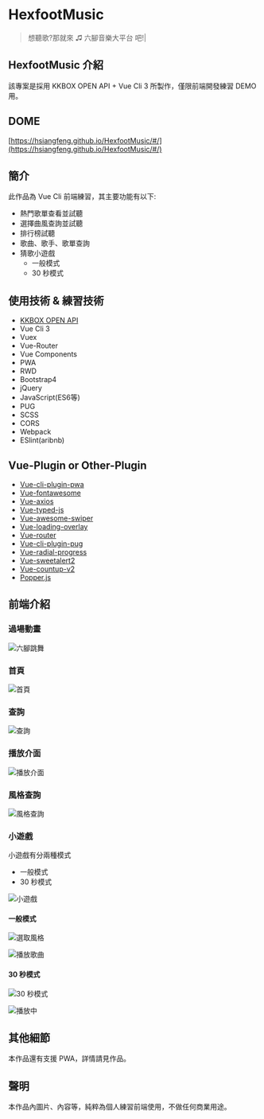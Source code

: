 # HexfootMusic

> 想聽歌?那就來 ♫ 六腳音樂大平台 吧!|

## HexfootMusic 介紹

該專案是採用 KKBOX OPEN API + Vue Cli 3 所製作，僅限前端開發練習 DEMO 用。

## DOME

[https://hsiangfeng.github.io/HexfootMusic/#/](https://hsiangfeng.github.io/HexfootMusic/#/)

## 簡介

此作品為 Vue Cli 前端練習，其主要功能有以下:

- 熱門歌單查看並試聽
- 選擇曲風查詢並試聽
- 排行榜試聽
- 歌曲、歌手、歌單查詢
- 猜歌小遊戲
  - 一般模式
  - 30 秒模式

## 使用技術 & 練習技術

- [KKBOX OPEN API](https://developer.kkbox.com/#/)
- Vue Cli 3
- Vuex
- Vue-Router
- Vue Components
- PWA
- RWD
- Bootstrap4
- jQuery
- JavaScript(ES6等)
- PUG
- SCSS
- CORS
- Webpack
- ESlint(aribnb)

## Vue-Plugin or Other-Plugin

- [Vue-cli-plugin-pwa](https://www.npmjs.com/package/@vue/cli-plugin-pwa)
- [Vue-fontawesome](https://fontawesome.com/how-to-use/on-the-web/using-with/vuejs)
- [Vue-axios](https://www.npmjs.com/package/vue-axios)
- [Vue-typed-js](https://github.com/Orlandster/vue-typed-js)
- [Vue-awesome-swiper](https://surmon-china.github.io/vue-awesome-swiper/)
- [Vue-loading-overlay](https://www.npmjs.com/package/vue-loading-overlay)
- [Vue-router](https://router.vuejs.org/zh/)
- [Vue-cli-plugin-pug](https://www.npmjs.com/package/vue-cli-plugin-pug)
- [Vue-radial-progress](https://www.npmjs.com/package/vue-radial-progress)
- [Vue-sweetalert2](https://www.npmjs.com/package/vue-sweetalert2)
- [Vue-countup-v2](https://www.npmjs.com/package/vue-countup-v2)
- [Popper.js](https://popper.js.org/)

## 前端介紹

### 過場動畫

![六腳跳舞](https://i.imgur.com/oF59Qqn.gif)

### 首頁

![首頁](https://i.imgur.com/2iYCo4h.png)

### 查詢

![查詢](https://i.imgur.com/eIj52cd.png)

### 播放介面

![播放介面](https://i.imgur.com/2ERJ4oN.png)

### 風格查詢

![風格查詢](https://i.imgur.com/15YZaBj.png)

### 小遊戲

小遊戲有分兩種模式

- 一般模式
- 30 秒模式

![小遊戲](https://i.imgur.com/EEGH37Q.png)

#### 一般模式

![選取風格](https://i.imgur.com/s3lxC1i.png)

![播放歌曲](https://i.imgur.com/RdLTAlz.png)

#### 30 秒模式

![30 秒模式](https://i.imgur.com/C0Pt9Zx.png)

![播放中](https://i.imgur.com/TF8JoDI.png)

## 其他細節

本作品還有支援 PWA，詳情請見作品。

## 聲明

本作品內圖片、內容等，純粹為個人練習前端使用，不做任何商業用途。
